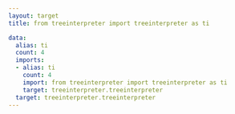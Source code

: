 ```yaml
---
layout: target
title: from treeinterpreter import treeinterpreter as ti

data:
  alias: ti
  count: 4
  imports:
  - alias: ti
    count: 4
    import: from treeinterpreter import treeinterpreter as ti
    target: treeinterpreter.treeinterpreter
  target: treeinterpreter.treeinterpreter
---
```

